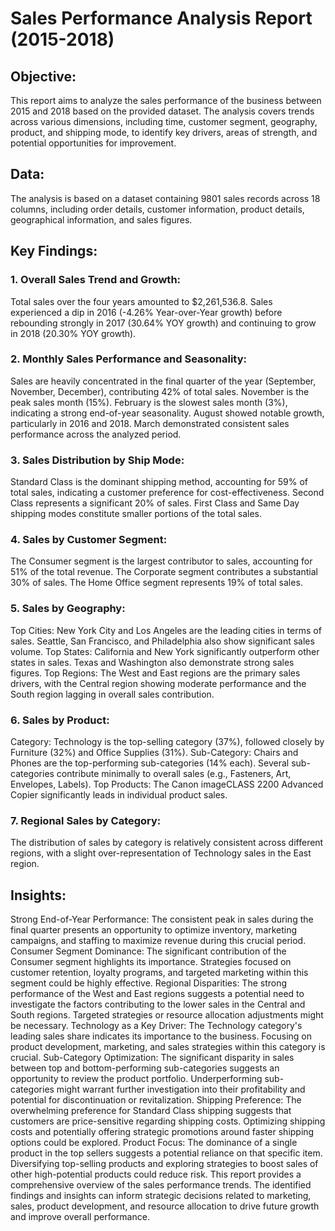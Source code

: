# Sales Performance Analysis Report (2015-2018)
## Objective:
This report aims to analyze the sales performance of the business between 2015 and 2018 based on the provided dataset. The analysis covers trends across various dimensions, including time, customer segment, geography, product, and shipping mode, to identify key drivers, areas of strength, and potential opportunities for improvement.
## Data:
The analysis is based on a dataset containing 9801 sales records across 18 columns, including order details, customer information, product details, geographical information, and sales figures.
## Key Findings:
### 1. Overall Sales Trend and Growth:
Total sales over the four years amounted to $2,261,536.8.
Sales experienced a dip in 2016 (-4.26% Year-over-Year growth) before rebounding strongly in 2017 (30.64% YOY growth) and continuing to grow in 2018 (20.30% YOY growth).
### 2. Monthly Sales Performance and Seasonality:
Sales are heavily concentrated in the final quarter of the year (September, November, December), contributing 42% of total sales. November is the peak sales month (15%).
February is the slowest sales month (3%), indicating a strong end-of-year seasonality.
August showed notable growth, particularly in 2016 and 2018.
March demonstrated consistent sales performance across the analyzed period.
### 3. Sales Distribution by Ship Mode:
Standard Class is the dominant shipping method, accounting for 59% of total sales, indicating a customer preference for cost-effectiveness.
Second Class represents a significant 20% of sales.
First Class and Same Day shipping modes constitute smaller portions of the total sales.
### 4. Sales by Customer Segment:
The Consumer segment is the largest contributor to sales, accounting for 51% of the total revenue.
The Corporate segment contributes a substantial 30% of sales.
The Home Office segment represents 19% of total sales.
### 5. Sales by Geography:
Top Cities: New York City and Los Angeles are the leading cities in terms of sales. Seattle, San Francisco, and Philadelphia also show significant sales volume.
Top States: California and New York significantly outperform other states in sales. Texas and Washington also demonstrate strong sales figures.
Top Regions: The West and East regions are the primary sales drivers, with the Central region showing moderate performance and the South region lagging in overall sales contribution.
### 6. Sales by Product:
Category: Technology is the top-selling category (37%), followed closely by Furniture (32%) and Office Supplies (31%).
Sub-Category: Chairs and Phones are the top-performing sub-categories (14% each). Several sub-categories contribute minimally to overall sales (e.g., Fasteners, Art, Envelopes, Labels).
Top Products: The Canon imageCLASS 2200 Advanced Copier significantly leads in individual product sales.
### 7. Regional Sales by Category:
The distribution of sales by category is relatively consistent across different regions, with a slight over-representation of Technology sales in the East region.
## Insights:
Strong End-of-Year Performance: The consistent peak in sales during the final quarter presents an opportunity to optimize inventory, marketing campaigns, and staffing to maximize revenue during this crucial period.
Consumer Segment Dominance: The significant contribution of the Consumer segment highlights its importance. Strategies focused on customer retention, loyalty programs, and targeted marketing within this segment could be highly effective.
Regional Disparities: The strong performance of the West and East regions suggests a potential need to investigate the factors contributing to the lower sales in the Central and South regions. Targeted strategies or resource allocation adjustments might be necessary.
Technology as a Key Driver: The Technology category's leading sales share indicates its importance to the business. Focusing on product development, marketing, and sales strategies within this category is crucial.
Sub-Category Optimization: The significant disparity in sales between top and bottom-performing sub-categories suggests an opportunity to review the product portfolio. Underperforming sub-categories might warrant further investigation into their profitability and potential for discontinuation or revitalization.
Shipping Preference: The overwhelming preference for Standard Class shipping suggests that customers are price-sensitive regarding shipping costs. Optimizing shipping costs and potentially offering strategic promotions around faster shipping options could be explored.
Product Focus: The dominance of a single product in the top sellers suggests a potential reliance on that specific item. Diversifying top-selling products and exploring strategies to boost sales of other high-potential products could reduce risk.
This report provides a comprehensive overview of the sales performance trends. The identified findings and insights can inform strategic decisions related to marketing, sales, product development, and resource allocation to drive future growth and improve overall performance.
